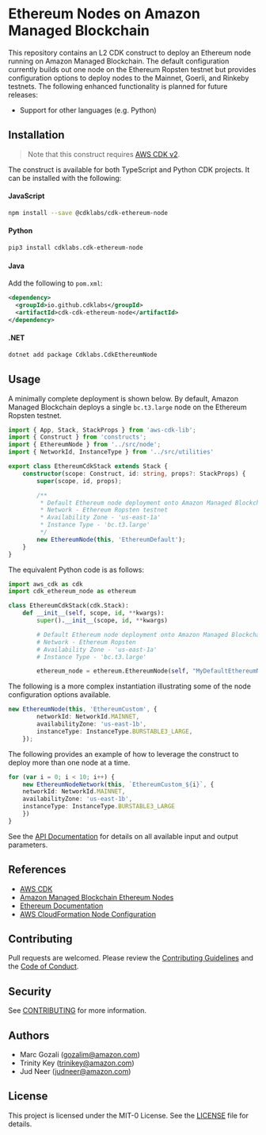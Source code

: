 
<!-- TODO: FINALIZE README BEFORE JUD REVIEW-->
<!-- TODO: CREATE SEPARATE READMES FOR CLASSES-->
# Ethereum Nodes on Amazon Managed Blockchain

This repository contains an L2 CDK construct to deploy an Ethereum 
node running on Amazon Managed Blockchain. The default configuration currently builds
out one node on the Ethereum Ropsten testnet but provides configuration options to deploy nodes to the Mainnet, Goerli, and Rinkeby testnets. The following enhanced functionality
is planned for future releases:

*  Support for other languages (e.g. Python)


## Installation
> Note that this construct requires [AWS CDK v2](https://docs.aws.amazon.com/cdk/v2/guide/getting_started.html#getting_started_install).

The construct is available for both TypeScript and Python CDK projects.
It can be installed with the following:

<!-- TODO: COME BACK TO CHANGE NAME -->
#### JavaScript

```bash
npm install --save @cdklabs/cdk-ethereum-node
```

#### Python

```bash
pip3 install cdklabs.cdk-ethereum-node
```

#### Java

Add the following to `pom.xml`:

```xml
<dependency>
  <groupId>io.github.cdklabs</groupId>
  <artifactId>cdk-cdk-ethereum-node</artifactId>
</dependency>
```

#### .NET

```bash
dotnet add package Cdklabs.CdkEthereumNode
```

## Usage

A minimally complete deployment is shown below. By default, Amazon Managed Blockchain deploys a single `bc.t3.large` node on the Ethereum Ropsten testnet. 

```typescript
import { App, Stack, StackProps } from 'aws-cdk-lib';
import { Construct } from 'constructs';
import { EthereumNode } from '../src/node';
import { NetworkId, InstanceType } from '../src/utilities' 

export class EthereumCdkStack extends Stack {
    constructor(scope: Construct, id: string, props?: StackProps) {
        super(scope, id, props);

        /**
         * Default Ethereum node deployment onto Amazon Managed Blockchain
         * Network - Ethereum Ropsten testnet
         * Availability Zone - 'us-east-1a'
         * Instance Type - 'bc.t3.large'
         */
        new EthereumNode(this, 'EthereumDefault');
    }
}

```

The equivalent Python code is as follows:

```python
import aws_cdk as cdk
import cdk_ethereum_node as ethereum

class EthereumCdkStack(cdk.Stack):
    def __init__(self, scope, id, **kwargs):
        super().__init__(scope, id, **kwargs)

        # Default Ethereum node deployment onto Amazon Managed Blockchain
        # Network - Ethereum Ropsten
        # Availability Zone - 'us-east-1a'
        # Instance Type - 'bc.t3.large'

        ethereum_node = ethereum.EthereumNode(self, "MyDefaultEthereumNode")
```

The following is a more complex instantiation illustrating some of the node configuration options available.

```typescript
new EthereumNode(this, 'EthereumCustom', {
        networkId: NetworkId.MAINNET,
        availabilityZone: 'us-east-1b',
        instanceType: InstanceType.BURSTABLE3_LARGE,
    });
```


The following provides an example of how to leverage the construct to deploy more than one node at a time.

```typescript
for (var i = 0; i < 10; i++) {
    new EthereumNodeNetwork(this, `EthereumCustom_${i}`, {
    networkId: NetworkId.MAINNET,
    availabilityZone: 'us-east-1b',
    instanceType: InstanceType.BURSTABLE3_LARGE
    })
}
```


See the [API Documentation](API.md) for details on all available input and output parameters.


## References

*  [AWS CDK](https://docs.aws.amazon.com/cdk/v2/guide/home.html)
*  [Amazon Managed Blockchain Ethereum Nodes](https://docs.aws.amazon.com/managed-blockchain/latest/ethereum-dev/ethereum-nodes.html)
*  [Ethereum Documentation](https://ethereum.org/en/developers/docs/)
*  [AWS CloudFormation Node Configuration](https://docs.aws.amazon.com/AWSCloudFormation/latest/UserGuide/aws-properties-managedblockchain-node-nodeconfiguration.html)


## Contributing

Pull requests are welcomed. Please review the [Contributing Guidelines](CONTRIBUTING.md)
and the [Code of Conduct](CODE_OF_CONDUCT.md).


## Security

See [CONTRIBUTING](CONTRIBUTING.md#security-issue-notifications) for more information.


## Authors

*  Marc Gozali (gozalim@amazon.com)
*  Trinity Key (trinikey@amazon.com)
*  Jud Neer (judneer@amazon.com)
<!-- Special Shoutout to Roger Ramesh (rameroge@) and Evan Harrington (evharrin@)  -->


<!-- TODO: FIX -->
## License
This project is licensed under the MIT-0 License. See the [LICENSE](LICENSE) file for details.
